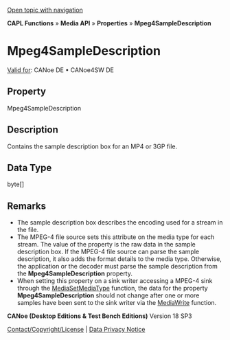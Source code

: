 [Open topic with navigation](../../../../../CANoeDEFamily.htm#Topics/CAPLFunctions/Media/Properties/CAPLfunctionMpeg4SampleDescription.md)

**CAPL Functions** » **Media API** » **Properties** » **Mpeg4SampleDescription**

# Mpeg4SampleDescription

[Valid for](../../../Shared/FeatureAvailability.md): CANoe DE • CANoe4SW DE

## Property

Mpeg4SampleDescription

## Description

Contains the sample description box for an MP4 or 3GP file.

## Data Type

byte[]

## Remarks

- The sample description box describes the encoding used for a stream in the file.
- The MPEG-4 file source sets this attribute on the media type for each stream. The value of the property is the raw data in the sample description box. If the MPEG-4 file source can parse the sample description, it also adds the format details to the media type. Otherwise, the application or the decoder must parse the sample description from the **Mpeg4SampleDescription** property.
- When setting this property on a sink writer accessing a MPEG-4 sink through the [MediaSetMediaType](../Functions/CAPLfunctionMediaSetMediaType.md) function, the data for the property **Mpeg4SampleDescription** should not change after one or more samples have been sent to the sink writer via the [MediaWrite](../Functions/CAPLfunctionMediaWrite.md) function.

**CANoe (Desktop Editions & Test Bench Editions)** Version 18 SP3

[Contact/Copyright/License](../../../Shared/ContactCopyrightLicense.md) | [Data Privacy Notice](https://www.vector.com/int/en/company/get-info/privacy-policy/)
